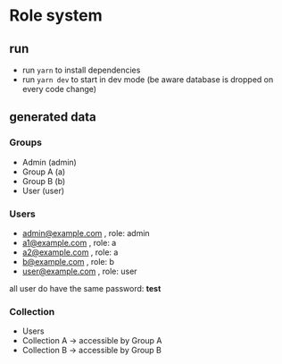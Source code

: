 # Role system

## run
- run ```yarn``` to install dependencies
- run ```yarn dev``` to start in dev mode (be aware database is dropped on every code change)

## generated data

### Groups
 
- Admin (admin) 
- Group A (a)
- Group B (b)
- User (user)

### Users

- admin@example.com , role: admin
- a1@example.com , role: a
- a2@example.com , role: a
- b@example.com , role: b
- user@example.com , role: user 
  
all user do have the same password: **test**

### Collection

- Users
- Collection A -> accessible by Group A
- Collection B -> accessible by Group B
